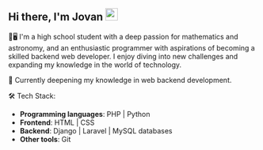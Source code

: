 ## Hi there, I'm Jovan <img src="https://media.tenor.com/nebZyl8oN7IAAAAi/wave-hello.gif" style="width: 25px;">

🔭🖥️ I'm a high school student with a deep passion for mathematics and astronomy, and an enthusiastic programmer with aspirations of becoming a skilled backend web developer. I enjoy diving into new challenges and expanding my knowledge in the world of technology. 

🌱 Currently deepening my knowledge in web backend development.

🛠️ Tech Stack:
- **Programming languages**: PHP | Python
- **Frontend**: HTML | CSS 
- **Backend**: Django | Laravel | MySQL databases
- **Other tools**: Git

